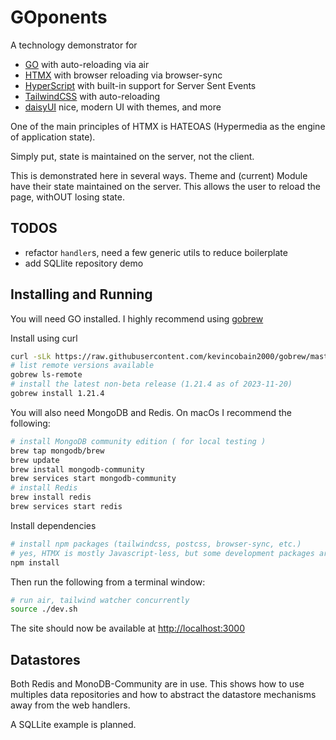 # GOponents

A technology demonstrator for

* [GO](https://go.dev) with auto-reloading via air
* [HTMX](https://htmx.org) with browser reloading via browser-sync
* [HyperScript](https://hyperscript.org) with built-in support for Server Sent Events
* [TailwindCSS](https://tailwindcss.com) with auto-reloading
* [daisyUI](https://daisyUI.com) nice, modern UI with themes, and more

One of the main principles of HTMX is HATEOAS (Hypermedia as the engine of application state).

Simply put, state is maintained on the server, not the client.

This is demonstrated here in several ways. Theme and (current) Module have their state maintained on the server. This allows the user to reload the page, withOUT losing state.

## TODOS

* refactor `handler`s, need a few generic utils to reduce boilerplate
* add SQLlite repository demo

## Installing and Running

You will need GO installed. I highly recommend using [gobrew](<https://github.com/kevincobain2000/gobrew>)

Install using curl

``` zsh
curl -sLk https://raw.githubusercontent.com/kevincobain2000/gobrew/master/git.io.sh | sh
# list remote versions available
gobrew ls-remote
# install the latest non-beta release (1.21.4 as of 2023-11-20)
gobrew install 1.21.4
```

You will also need MongoDB and Redis. On macOs I recommend the following:

``` zsh
# install MongoDB community edition ( for local testing )
brew tap mongodb/brew
brew update
brew install mongodb-community
brew services start mongodb-community
# install Redis
brew install redis
brew services start redis
```

Install dependencies

``` zsh
# install npm packages (tailwindcss, postcss, browser-sync, etc.)
# yes, HTMX is mostly Javascript-less, but some development packages are needed
npm install
```

Then run the following from a terminal window:

``` zsh
# run air, tailwind watcher concurrently
source ./dev.sh
```

The site should now be available at [<http://localhost:3000>](http://localhost:3000)

## Datastores

Both Redis and MonoDB-Community are in use. This shows how to use multiples data repositories and how to abstract the datastore mechanisms away from the web handlers.

A SQLLite example is planned.
